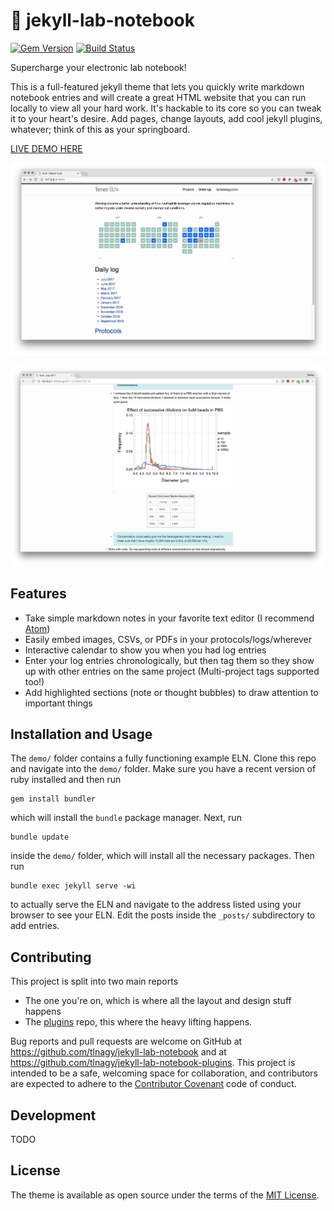 # 📓 jekyll-lab-notebook

[![Gem Version](https://badge.fury.io/rb/jekyll-lab-notebook.svg)](https://badge.fury.io/rb/jekyll-lab-notebook)
[![Build Status](https://travis-ci.org/tlnagy/jekyll-lab-notebook.svg?branch=master)](https://travis-ci.org/tlnagy/jekyll-lab-notebook)

Supercharge your electronic lab notebook!

This is a full-featured jekyll theme that lets you quickly write markdown
notebook entries and will create a great HTML website that you can run locally
to view all your hard work. It's hackable to its core so you can tweak it to
your heart's desire. Add pages, change layouts, add cool jekyll plugins,
whatever; think of this as your springboard.

[LIVE DEMO HERE](http://tamasnagy.com/jekyll-lab-notebook/)

![](screenshot.png)

![](screenshot2.png)

## Features

- Take simple markdown notes in your favorite text editor (I recommend [Atom](https://atom.io/))
- Easily embed images, CSVs, or PDFs in your protocols/logs/wherever
- Interactive calendar to show you when you had log entries
- Enter your log entries chronologically, but then tag them so they show up with other entries on the same project (Multi-project tags supported too!)
- Add highlighted sections (note or thought bubbles) to draw attention to important things

## Installation and Usage

The `demo/` folder contains a fully functioning example ELN. Clone this repo and navigate into the `demo/` folder. Make sure you have a recent version of ruby installed and then run

```
gem install bundler
```

which will install the `bundle` package manager. Next, run

```
bundle update
```

inside the `demo/` folder, which will install all the necessary packages. Then run

```
bundle exec jekyll serve -wi
```

to actually serve the ELN and navigate to the address listed using your browser to see your ELN. Edit the posts inside the `_posts/` subdirectory to add entries.

## Contributing

This project is split into two main reports

- The one you're on, which is where all the layout and design stuff happens
- The [plugins](https://github.com/tlnagy/jekyll-lab-notebook-plugins) repo, this where the heavy lifting happens.

Bug reports and pull requests are welcome on GitHub at <https://github.com/tlnagy/jekyll-lab-notebook> and at <https://github.com/tlnagy/jekyll-lab-notebook-plugins>. This project is intended to be a safe, welcoming space for collaboration, and contributors are expected to adhere to the [Contributor Covenant](http://contributor-covenant.org) code of conduct.

## Development

TODO

## License

The theme is available as open source under the terms of the [MIT License](https://opensource.org/licenses/MIT).
